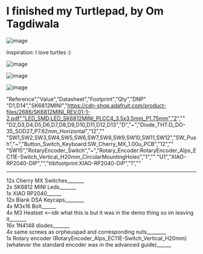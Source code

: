 # I finished my Turtlepad, by Om Tagdiwala

![image](https://github.com/user-attachments/assets/435322c5-1c7f-4979-a6d4-87571f9224d4)

Inspiration: I love turtles :)

![image](https://github.com/user-attachments/assets/018ac9ab-8a66-448f-8747-fd8aa082d2aa)

![image](https://github.com/user-attachments/assets/5d7d24c7-2280-490a-9a15-dfc51775d1c4)

![image](https://github.com/user-attachments/assets/53044650-d402-443d-8245-8016f9b75caa)

"Reference","Value","Datasheet","Footprint","Qty","DNP"
"D1,D14","SK6812MINI","https://cdn-shop.adafruit.com/product-files/2686/SK6812MINI_REV.01-1-2.pdf","LED_SMD:LED_SK6812MINI_PLCC4_3.5x3.5mm_P1.75mm","2",""
"D2,D3,D4,D5,D6,D7,D8,D9,D10,D11,D12,D13","D","~","Diode_THT:D_DO-35_SOD27_P7.62mm_Horizontal","12",""
"SW1,SW2,SW3,SW4,SW5,SW6,SW7,SW8,SW9,SW10,SW11,SW12","SW_Push","~","Button_Switch_Keyboard:SW_Cherry_MX_1.00u_PCB","12",""
"SW15","RotaryEncoder_Switch","~","Rotary_Encoder:RotaryEncoder_Alps_EC11E-Switch_Vertical_H20mm_CircularMountingHoles","1",""
"U1","XIAO-RP2040-DIP","","tlibfootprint:XIAO-RP2040-DIP","1",""
______
12x Cherry MX Switches_______<br>
2x SK6812 MINI Leds_______<br>
1x XIAO RP2040______<br>
12x Blank DSA Keycaps________<br>
4x M3x16 Bolt______<br>
4x M3 Heatset <--idk what this is but it was in the demo thing so im leaving it_______<br>
16x 1N4148 diodes_______<br>
4x same screws as orpheuspad and corresponding nuts________<br>
1x Rotary encoder (RotaryEncoder_Alps_EC11E-Switch_Vertical_H20mm) (whatever the standard encoder was in the advanced guide)______<br>
